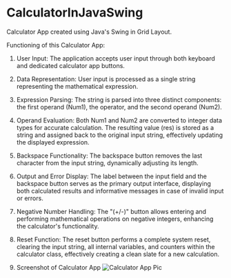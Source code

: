 # CalculatorInJavaSwing
Calculator App created using Java's Swing in Grid Layout.

Functioning of this Calculator App:

1. User Input: The application accepts user input through both keyboard and dedicated calculator app buttons.

2. Data Representation: User input is processed as a single string representing the mathematical expression.

3. Expression Parsing: The string is parsed into three distinct components: the first operand (Num1), the operator, and the second operand (Num2).

4. Operand Evaluation: Both Num1 and Num2 are converted to integer data types for accurate calculation. The resulting value (res) is stored as a string and assigned back to the original input string, effectively updating the displayed expression.

5. Backspace Functionality: The backspace button removes the last character from the input string, dynamically adjusting its length.

6. Output and Error Display: The label between the input field and the backspace button serves as the primary output interface, displaying both calculated results and informative messages in case of invalid input or errors.

7. Negative Number Handling: The "(+/-)" button allows entering and performing mathematical operations on negative integers, enhancing the calculator's functionality.

8. Reset Function: The reset button performs a complete system reset, clearing the input string, all internal variables, and counters within the calculator class, effectively creating a clean slate for a new calculation.

9. Screenshot of Calculator App
![Calculator App Pic](https://github.com/empereurns/CalculatorInJavaSwing/assets/78228291/9d06c10a-358d-48dc-8598-fb6562894443)
